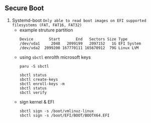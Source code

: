## Secure Boot
1.  Systemd-boot ``Only able to read boot images on EFI supported filesystems (FAT, FAT16, FAT32)``
    - example struture partition
      ```
      Device       Start       End   Sectors Size Type
      /dev/vda1     2048   2099199   2097152   1G EFI System
      /dev/vda2  2099200 167770111 165670912  79G Linux LVM
      ```
    - using ``sbctl`` enrolth microsoft keys
      ```
      paru -S sbctl

      sbctl status
      sbctl create-keys
      sbctl enroll-keys -m
      sbctl status
      sbctl verify

      ```
    - sign kernel & EFI
      ```
      sbctl sign -s /boot/vmlinuz-linux
      sbctl sign -s /boot/EFI/BOOT/BOOTX64.EFI
      ```
